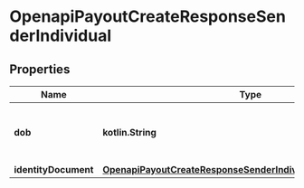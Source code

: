 
# OpenapiPayoutCreateResponseSenderIndividual

## Properties
Name | Type | Description | Notes
------------ | ------------- | ------------- | -------------
**dob** | **kotlin.String** | Date of birth formatted as yyyy-mm-dd |  [optional]
**identityDocument** | [**OpenapiPayoutCreateResponseSenderIndividualIdentityDocument**](OpenapiPayoutCreateResponseSenderIndividualIdentityDocument.md) |  |  [optional]



